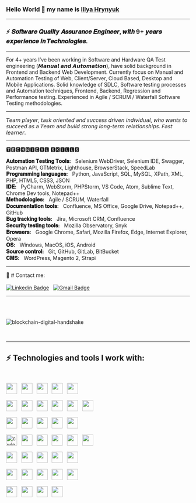 ### **Hello World 👋 my name is [Illya Hrynyuk](https://www.linkedin.com/in/illya-hrynyuk/)**

<hr>

### ⚡ 𝑺𝒐𝒇𝒕𝒘𝒂𝒓𝒆 𝑸𝒖𝒂𝒍𝒊𝒕𝒚 𝑨𝒔𝒔𝒖𝒓𝒂𝒏𝒄𝒆 𝑬𝒏𝒈𝒊𝒏𝒆𝒆𝒓, 𝒘𝒊𝒕𝒉 9+ 𝒚𝒆𝒂𝒓𝒔 𝒆𝒙𝒑𝒆𝒓𝒊𝒆𝒏𝒄𝒆 𝒊𝒏 𝑻𝒆𝒄𝒉𝒏𝒐𝒍𝒐𝒈𝒊𝒆𝒔.

<hr>

For 4+ years I’ve been working in Software and Hardware QA Test engineering (𝙈𝙖𝙣𝙪𝙖𝙡 𝙖𝙣𝙙 𝘼𝙪𝙩𝙤𝙢𝙖𝙩𝙞𝙤𝙣), have solid background in Frontend and Backend Web Development. Currently focus on Manual and Automation Testing of Web, Client/Server, Cloud Based, Desktop and Mobile Applications. Solid knowledge of SDLC, Software testing processes and Automation techniques, Frontend, Backend, Regression and Performance testing. Experienced in Agile / SCRUM / Waterfall Software Testing methodologies. 

<hr>

𝘛𝘦𝘢𝘮 𝘱𝘭𝘢𝘺𝘦𝘳, 𝘵𝘢𝘴𝘬 𝘰𝘳𝘪𝘦𝘯𝘵𝘦𝘥 𝘢𝘯𝘥 𝘴𝘶𝘤𝘤𝘦𝘴𝘴 𝘥𝘳𝘪𝘷𝘦𝘯 𝘪𝘯𝘥𝘪𝘷𝘪𝘥𝘶𝘢𝘭, 𝘸𝘩𝘰 𝘸𝘢𝘯𝘵𝘴 𝘵𝘰 𝘴𝘶𝘤𝘤𝘦𝘦𝘥 𝘢𝘴 𝘢 𝘛𝘦𝘢𝘮 𝘢𝘯𝘥 𝘣𝘶𝘪𝘭𝘥 𝘴𝘵𝘳𝘰𝘯𝘨 𝘭𝘰𝘯𝘨-𝘵𝘦𝘳𝘮 𝘳𝘦𝘭𝘢𝘵𝘪𝘰𝘯𝘴𝘩𝘪𝘱𝘴. 𝘍𝘢𝘴𝘵 𝘭𝘦𝘢𝘳𝘯𝘦𝘳.

<hr>

🆃🅴🅲🅷🅽🅸🅲🅰🅻 🆂🅺🅸🅻🅻🆂

**𝐀𝐮𝐭𝐨𝐦𝐚𝐭𝐢𝐨𝐧 𝐓𝐞𝐬𝐭𝐢𝐧𝐠 𝐓𝐨𝐨𝐥𝐬:** &nbsp; Selenium WebDriver, Selenium IDE, Swagger, Postman API, GTMetrix, Lighthouse, BrowserStack, SpeedLab <br />
**𝐏𝐫𝐨𝐠𝐫𝐚𝐦𝐦𝐢𝐧𝐠 𝐥𝐚𝐧𝐠𝐮𝐚𝐠𝐞𝐬:** &nbsp; Python, JavaScript, SQL, MySQL, XPath, XML, PHP, HTML5, CSS3, JSON <br />
**𝐈𝐃𝐄:** &nbsp; PyCharm, WebStorm, PHPStorm, VS Code, Atom, Sublime Text, Chrome Dev tools, Notepad++ <br />
**𝐌𝐞𝐭𝐡𝐨𝐝𝐨𝐥𝐨𝐠𝐢𝐞𝐬:** &nbsp; Agile / SCRUM, Waterfall  <br />
**𝐃𝐨𝐜𝐮𝐦𝐞𝐧𝐭𝐚𝐭𝐢𝐨𝐧 𝐭𝐨𝐨𝐥𝐬:** &nbsp; Confluence, MS Office, Google Drive, Notepad++, GitHub <br />
**𝐁𝐮𝐠 𝐭𝐫𝐚𝐜𝐤𝐢𝐧𝐠 𝐭𝐨𝐨𝐥𝐬:** &nbsp; Jira, Microsoft CRM, Confluence <br />
**𝐒𝐞𝐜𝐮𝐫𝐢𝐭𝐲 𝐭𝐞𝐬𝐭𝐢𝐧𝐠 𝐭𝐨𝐨𝐥𝐬:** &nbsp; Mozilla Observatory, Snyk <br />
**𝐁𝐫𝐨𝐰𝐬𝐞𝐫𝐬:** &nbsp; Google Chrome, Safari, Mozilla Firefox, Edge, Internet Explorer, Opera <br />
**𝐎𝐒:** &nbsp; Windows, MacOS, iOS, Android <br />
**𝐒𝐨𝐮𝐫𝐜𝐞 𝐜𝐨𝐧𝐭𝐫𝐨𝐥:** &nbsp; Git, GitHub, GitLab, BitBucket  <br />
**𝐂𝐌𝐒:** &nbsp; WordPress, Magento 2, Strapi
&nbsp; <hr>
               
📌 # Contact me:<br/><br/>
 [![Linkedin Badge](https://img.shields.io/badge/-illya_hrynyuk-blue?style=flat-square&logo=Linkedin&logoColor=white&link=https://www.linkedin.com/in/illya-hrynyuk/)](https://www.linkedin.com/in/illya-hrynyuk/) &nbsp;
 [![Gmail Badge](https://img.shields.io/badge/-illya.hrynyuk@gmail.com-c14438?style=flat-square&logo=Gmail&logoColor=white&link=mailto:illya.hrynyuk@gmail.com)](mailto:illya.hrynyuk@gmail.com)

<hr> <br/> <br/>
 
 ![blockchain-digital-handshake](https://user-images.githubusercontent.com/106053124/171986452-82ff05f9-eadc-4e7f-9e3b-d794f2b7c810.jpeg)

&nbsp; <hr>
## ⚡  Technologies and tools I work with:
<br />

<img src="https://img.shields.io/badge/Python-FFD43B?style=for-the-badge&logo=python&logoColor=blue" height="30" /> &nbsp;
<img src="https://img.shields.io/badge/JavaScript-323330?style=for-the-badge&logo=javascript&logoColor=F7DF1E" height="30" /> &nbsp;
<img src="https://img.shields.io/badge/HTML5-E34F26?style=for-the-badge&logo=html5&logoColor=white" height="30" /> &nbsp;
<img src="https://img.shields.io/badge/CSS3-1572B6?style=for-the-badge&logo=css3&logoColor=white" height="30" /> &nbsp;
<img src="https://img.shields.io/badge/MySQL-005C84?style=for-the-badge&logo=mysql&logoColor=white" height="30" /> &nbsp;

<img src="https://img.shields.io/badge/Postman-FF6C37?style=for-the-badge&logo=Postman&logoColor=white" height="30" /> &nbsp;
<img src="https://img.shields.io/badge/Selenium-43B02A?style=for-the-badge&logo=Selenium&logoColor=white" height="30" /> &nbsp;
<img src="https://img.shields.io/badge/PyCharm-000000.svg?&style=for-the-badge&logo=PyCharm&logoColor=white" height="30" /> &nbsp;
<img src="https://img.shields.io/badge/WebStorm-000000?style=for-the-badge&logo=WebStorm&logoColor=white" height="30" /> &nbsp;
<img src="https://img.shields.io/badge/replit-667881?style=for-the-badge&logo=replit&logoColor=white" height="30" /> &nbsp;
<img src="https://img.shields.io/badge/VSCode-0078D4?style=for-the-badge&logo=visual%20studio%20code&logoColor=white" height="30" /> &nbsp;

<img src="https://img.shields.io/badge/Jira-0052CC?style=for-the-badge&logo=Jira&logoColor=white" height="30" /> &nbsp;
<img src="https://img.shields.io/badge/GitHub-100000?style=for-the-badge&logo=github&logoColor=white" height="30" /> &nbsp;
<img src="https://img.shields.io/badge/GIT-E44C30?style=for-the-badge&logo=git&logoColor=white" height="30" /> &nbsp;
<img src="https://img.shields.io/badge/windows%20terminal-4D4D4D?style=for-the-badge&logo=windows%20terminal&logoColor=white" height="30" /> &nbsp;
<img src="https://img.shields.io/badge/Node.js-339933?style=for-the-badge&logo=nodedotjs&logoColor=white" height="30" /> &nbsp;

<img src="https://img.shields.io/badge/Codewars-B1361E?style=for-the-badge&logo=Codewars&logoColor=white" alt="cwlogo" title="cw" height="30" /> &nbsp;
<img src="https://img.shields.io/badge/-Hackerrank-2EC866?style=for-the-badge&logo=HackerRank&logoColor=white" height="30" /> &nbsp;
<img src="https://img.shields.io/badge/-Sololearn-3a464b?style=for-the-badge&logo=Sololearn&logoColor=white" height="30" /> &nbsp;
<img src="https://img.shields.io/badge/Stack_Overflow-FE7A16?style=for-the-badge&logo=stack-overflow&logoColor=white" height="30" /> &nbsp;
<img src="https://img.shields.io/badge/Slack-4A154B?style=for-the-badge&logo=slack&logoColor=white" height="30" /> &nbsp;
<img src="https://img.shields.io/badge/Zoom-2D8CFF?style=for-the-badge&logo=zoom&logoColor=white" height="30" /> &nbsp;

<img src="https://img.shields.io/badge/VirtualBox-21416b?style=for-the-badge&logo=VirtualBox&logoColor=white" height="30" /> &nbsp;
<img src="https://img.shields.io/badge/sublime_text-%23575757.svg?&style=for-the-badge&logo=sublime-text&logoColor=important" height="30" /> &nbsp;
<img src="https://img.shields.io/badge/Notepad++-90E59A.svg?style=for-the-badge&logo=notepad%2B%2B&logoColor=black" height="30" /> &nbsp;
<img src="https://img.shields.io/badge/Snyk-4C4A73?style=for-the-badge&logo=snyk&logoColor=white" height="30" /> &nbsp;
<img src="https://img.shields.io/badge/Lighthouse-F44B21?style=for-the-badge&logo=Lighthouse&logoColor=white" height="30" /> &nbsp;

<img src="https://img.shields.io/badge/Google_chrome-4285F4?style=for-the-badge&logo=Google-chrome&logoColor=white" height="30" /> &nbsp;
<img src="https://img.shields.io/badge/Firefox_Browser-FF7139?style=for-the-badge&logo=Firefox-Browser&logoColor=white" height="30" /> &nbsp;
<img src="https://img.shields.io/badge/Microsoft_Edge-0078D7?style=for-the-badge&logo=Microsoft-edge&logoColor=white" height="30" /> &nbsp;
<img src="https://img.shields.io/badge/Opera-FF1B2D?style=for-the-badge&logo=Opera&logoColor=white" height="30" /> &nbsp;
<img src="https://img.shields.io/badge/Safari-FF1B2D?style=for-the-badge&logo=Safari&logoColor=white" height="30" /> &nbsp;

<img src="https://img.shields.io/badge/Android-3DDC84?style=for-the-badge&logo=android&logoColor=white" height="30" /> &nbsp;
<img src="https://img.shields.io/badge/Windows-0078D6?style=for-the-badge&logo=windows&logoColor=white" height="30" /> &nbsp;
<img src="https://img.shields.io/badge/iOS-000000?style=for-the-badge&logo=ios&logoColor=white" height="30" /> &nbsp;
<img src="https://img.shields.io/badge/mac%20os-000000?style=for-the-badge&logo=apple&logoColor=white" height="30" /> &nbsp;
